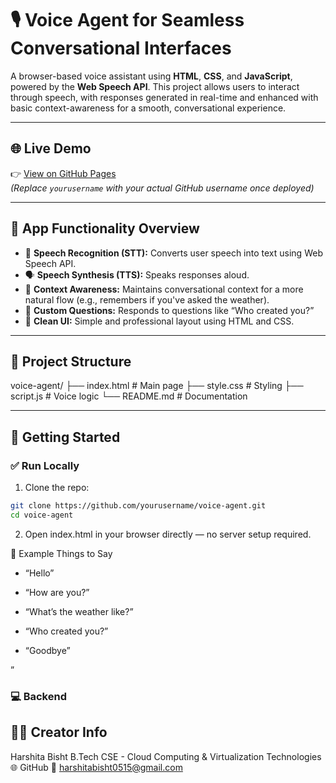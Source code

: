 # 🎙️ Voice Agent for Seamless Conversational Interfaces

A browser-based voice assistant using **HTML**, **CSS**, and **JavaScript**, powered by the **Web Speech API**. This project allows users to interact through speech, with responses generated in real-time and enhanced with basic context-awareness for a smooth, conversational experience.

---

## 🌐 Live Demo

👉 [View on GitHub Pages](https://yourusername.github.io/voice-agent/)  
*(Replace `yourusername` with your actual GitHub username once deployed)*

---

## 🧠 App Functionality Overview

- 🎤 **Speech Recognition (STT):** Converts user speech into text using Web Speech API.
- 🗣️ **Speech Synthesis (TTS):** Speaks responses aloud.
- 🧠 **Context Awareness:** Maintains conversational context for a more natural flow (e.g., remembers if you've asked the weather).
- 🙋 **Custom Questions:** Responds to questions like “Who created you?”
- 🎨 **Clean UI:** Simple and professional layout using HTML and CSS.

---

## 📁 Project Structure

voice-agent/
├── index.html # Main page
├── style.css # Styling
├── script.js # Voice logic
└── README.md # Documentation


---

## 🚀 Getting Started

### ✅ Run Locally

1. Clone the repo:
```bash
git clone https://github.com/yourusername/voice-agent.git
cd voice-agent
```
2. Open index.html in your browser directly — no server setup required.

🧪 Example Things to Say
- “Hello”

- “How are you?”

- “What’s the weather like?”

- “Who created you?”

- “Goodbye”


”

### 💻 Backend 



## 🙋‍♀️ Creator Info
Harshita Bisht
B.Tech CSE - Cloud Computing & Virtualization Technologies
🌐 GitHub
📧 harshitabisht0515@gmail.com


